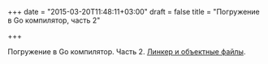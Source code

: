 +++
date = "2015-03-20T11:48:11+03:00"
draft = false
title = "Погружение в Go компилятор, часть 2"

+++

<p>Погружение в Go компилятор. Часть 2. <a href="http://blog.altoros.com/golang-internals-part-3-the-linker-and-object-files.html">Линкер и объектные файлы</a>.</p>

